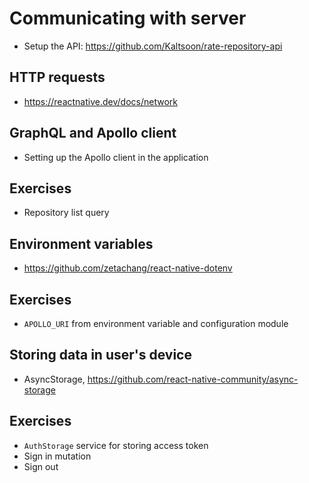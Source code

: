 # Communicating with server

- Setup the API: https://github.com/Kaltsoon/rate-repository-api

##  HTTP requests

- https://reactnative.dev/docs/network

## GraphQL and Apollo client

- Setting up the Apollo client in the application

## Exercises

- Repository list query

## Environment variables

- https://github.com/zetachang/react-native-dotenv

## Exercises

- `APOLLO_URI` from environment variable and configuration module

## Storing data in user's device

- AsyncStorage, https://github.com/react-native-community/async-storage

## Exercises 

- `AuthStorage` service for storing access token
- Sign in mutation
- Sign out 
